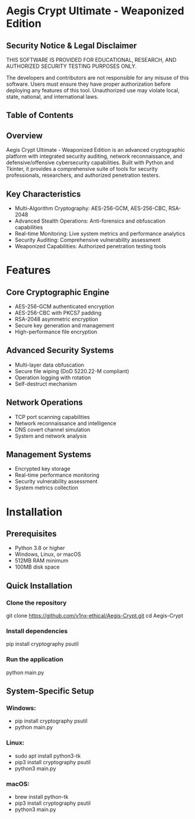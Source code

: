 # Aegis Crypt Ultimate - Weaponized Edition

## Security Notice & Legal Disclaimer

THIS SOFTWARE IS PROVIDED FOR EDUCATIONAL, RESEARCH, AND AUTHORIZED SECURITY TESTING PURPOSES ONLY.

The developers and contributors are not responsible for any misuse of this software. Users must ensure they have proper authorization before deploying any features of this tool. Unauthorized use may violate local, state, national, and international laws.

## Table of Contents

## Overview

Aegis Crypt Ultimate - Weaponized Edition is an advanced cryptographic platform with integrated security auditing, network reconnaissance, and defensive/offensive cybersecurity capabilities. Built with Python and Tkinter, it provides a comprehensive suite of tools for security professionals, researchers, and authorized penetration testers.

## Key Characteristics

- Multi-Algorithm Cryptography: AES-256-GCM, AES-256-CBC, RSA-2048
- Advanced Stealth Operations: Anti-forensics and obfuscation capabilities
- Real-time Monitoring: Live system metrics and performance analytics
- Security Auditing: Comprehensive vulnerability assessment
- Weaponized Capabilities: Authorized penetration testing tools

# Features

## Core Cryptographic Engine

- AES-256-GCM authenticated encryption
- AES-256-CBC with PKCS7 padding
- RSA-2048 asymmetric encryption
- Secure key generation and management
- High-performance file encryption

## Advanced Security Systems

- Multi-layer data obfuscation
- Secure file wiping (DoD 5220.22-M compliant)
- Operation logging with rotation
- Self-destruct mechanism

## Network Operations

- TCP port scanning capabilities
- Network reconnaissance and intelligence
- DNS covert channel simulation
- System and network analysis

## Management Systems

- Encrypted key storage
- Real-time performance monitoring
- Security vulnerability assessment
- System metrics collection

# Installation

## Prerequisites

- Python 3.8 or higher
- Windows, Linux, or macOS
- 512MB RAM minimum
- 100MB disk space

## Quick Installation


### Clone the repository
git clone https://github.com/v1nx-ethical/Aegis-Crypt.git
cd Aegis-Crypt

### Install dependencies
pip install cryptography psutil

### Run the application
python main.py

## System-Specific Setup

### Windows:
- pip install cryptography psutil
- python main.py

### Linux:
- sudo apt install python3-tk
- pip3 install cryptography psutil
- python3 main.py

### macOS:
- brew install python-tk
- pip3 install cryptography psutil
- python3 main.py
